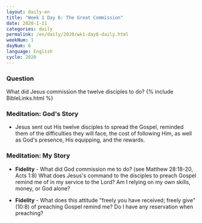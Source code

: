 ```yaml
---
layout: daily-en
title: "Week 1 Day 6: The Great Commission"
date: 2020-1-11 
categories: daily
permalink: /en/daily/2020/wk1-day6-daily.html
weekNum: 1
dayNum: 6
language: English
cycle: 2020
---
```


### Question     
What did Jesus commission the twelve disciples to do?
{% include BibleLinks.html %} 

### Meditation: God's Story   
+ Jesus sent out His twelve disciples to spread the Gospel, reminded them of the difficulties they will face, the cost of following Him, as well as God's presence, His equipping, and the rewards. 

### Meditation: My Story   
+ **Fidelity** - What did God commission me to do? (see Matthew 28:18-20, Acts 1:8) What does Jesus's command to the disciples to preach Gospel remind me of in my service to the Lord? Am I relying on my own skills, money, or God alone? 

+ **Fidelity** - What does this attitude "freely you have received; freely give" (10:8) of preaching Gospel remind me? Do I have any reservation when preaching? 
